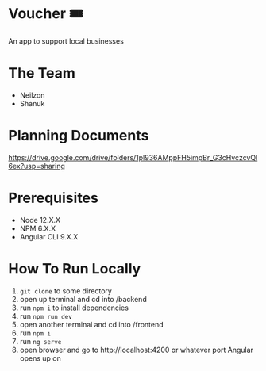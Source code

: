 # Voucher 🎟
An app to support local businesses

# The Team
* Neilzon
* Shanuk

# Planning Documents
https://drive.google.com/drive/folders/1pl936AMppFH5impBr_G3cHvczcvQl6ex?usp=sharing

# Prerequisites
* Node 12.X.X
* NPM 6.X.X
* Angular CLI 9.X.X

# How To Run Locally
1. `git clone` to some directory 
2. open up terminal and cd into /backend
3. run `npm i` to install dependencies
4. run `npm run dev`
5. open another terminal and cd into /frontend
6. run `npm i`
7. run `ng serve`
8. open browser and go to http://localhost:4200 or whatever port Angular opens up on
